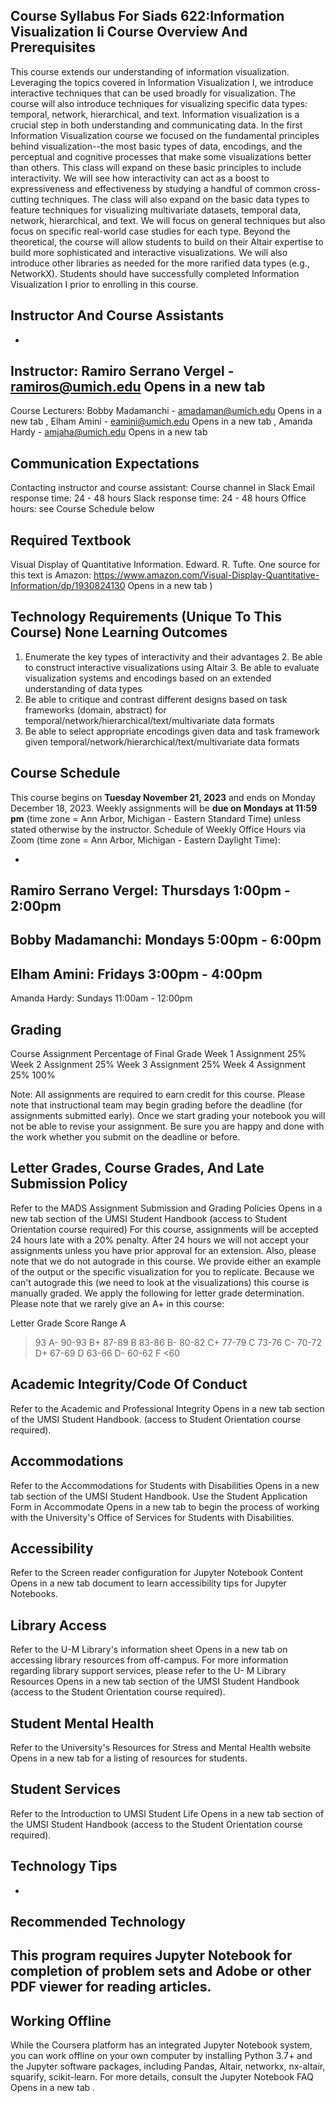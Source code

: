 
## Course Syllabus For Siads 622:Information Visualization Ii Course Overview And Prerequisites

This course extends our understanding of information visualization. Leveraging the topics covered in Information Visualization I, we introduce interactive techniques that can be used broadly for visualization. The course will also introduce techniques for visualizing specific data types: temporal, network, hierarchical, and text. Information visualization is a crucial step in both understanding and communicating data. In the first Information Visualization course we focused on the fundamental principles behind visualization--the most basic types of data, encodings, and the perceptual and cognitive processes that make some visualizations better than others. This class will expand on these basic principles to include interactivity. We will see how interactivity can act as a boost to expressiveness and effectiveness by studying a handful of common cross-cutting techniques. The class will also expand on the basic data types to feature techniques for visualizing multivariate datasets, temporal data, network, hierarchical, and text. We will focus on general techniques but also focus on specific real-world case studies for each type. Beyond the theoretical, the course will allow students to build on their Altair expertise to build more sophisticated and interactive visualizations. We will also introduce other libraries as needed for the more rarified data types (e.g., NetworkX). Students should have successfully completed Information Visualization I prior to enrolling in this course. 

## Instructor And Course Assistants

- 
Instructor: Ramiro Serrano Vergel -  ramiros@umich.edu Opens in a new tab  
- 
Course Lecturers: Bobby Madamanchi -  amadaman@umich.edu Opens in a new tab , Elham Amini -  eamini@umich.edu Opens in a new tab , Amanda Hardy -  amjaha@umich.edu Opens in a new tab  

## Communication Expectations

Contacting instructor and course assistant: Course channel in Slack Email response time:  24 - 48 hours Slack response time: 24 - 48 hours Office hours: see Course Schedule below 

## Required Textbook

Visual Display of Quantitative Information. Edward. R. Tufte. One source for this text is Amazon:  https://www.amazon.com/Visual-Display-Quantitative-Information/dp/1930824130 Opens in a new tab ) 

## Technology Requirements (Unique To This Course) None Learning Outcomes

1. Enumerate the key types of interactivity and their advantages 2. Be able to construct interactive visualizations using Altair 3. Be able to evaluate visualization systems and encodings based on an extended 
understanding of data types 
4. Be able to critique and contrast different designs based on task frameworks (domain, 
abstract) for temporal/network/hierarchical/text/multivariate data formats  
5. Be able to select appropriate encodings given data and task framework given 
temporal/network/hierarchical/text/multivariate data formats 

## Course Schedule

This course begins on **Tuesday November 21, 2023**  and ends on Monday December 18, 2023. Weekly assignments will be **due on Mondays at 11:59 pm** (time zone = Ann Arbor, Michigan - Eastern Standard Time) unless stated otherwise by the instructor. Schedule of Weekly Office Hours via Zoom (time zone = Ann Arbor, Michigan - Eastern Daylight Time):  

- 
Ramiro Serrano Vergel: Thursdays 1:00pm - 2:00pm 
- 
Bobby Madamanchi: Mondays 5:00pm - 6:00pm 
- 
Elham Amini:  Fridays 3:00pm - 4:00pm  
- 
Amanda Hardy: Sundays 11:00am - 12:00pm 

## Grading

Course Assignment Percentage of Final Grade Week 1 Assignment 25% Week 2 Assignment 25% Week 3 Assignment 25% Week 4 Assignment 25% 100% 
 
Note: All assignments are required to earn credit for this course. Please note that instructional team may begin grading before the deadline (for assignments submitted early). Once we start grading your notebook you will not be able to revise your assignment. Be sure you are happy and done with the work whether you submit on the deadline or before.  

## Letter Grades, Course Grades, And Late Submission Policy

Refer to the  MADS Assignment Submission and Grading Policies Opens in a new tab  section of the UMSI Student Handbook (access to Student Orientation course required) For this course, assignments will be accepted 24 hours late with a 20% penalty. After 24 hours we will not accept your assignments unless you have prior approval for an extension. Also, please note that we do not autograde in this course. We provide either an example of the output or the specific visualization for you to replicate. Because we can't autograde this (we need to look at the visualizations) this course is manually graded. We apply the following for letter grade determination. Please note that we rarely give an A+ in this course: 

Letter Grade Score Range A 
>93 
A- 
90-93 
B+ 
87-89 
B 
83-86 
B- 
80-82 
C+ 
77-79 
C 
73-76 
C- 
70-72 
D+ 
67-69 
D 
63-66 
D- 
60-62 
F 
<60 

## Academic Integrity/Code Of Conduct

Refer to the  Academic and Professional Integrity Opens in a new tab  section of the UMSI Student Handbook. (access to Student Orientation course required). 

## Accommodations

Refer to the  Accommodations for Students with Disabilities Opens in a new tab  section of the UMSI Student Handbook. Use the Student Application Form  in Accommodate Opens in a new tab  to begin the process of working with the University's Office of Services for Students with Disabilities.  

## Accessibility

Refer to the Screen reader configuration for Jupyter Notebook Content Opens in a new tab  document to learn accessibility tips for Jupyter Notebooks. 

## Library Access

Refer to the  U-M Library's information sheet Opens in a new tab  on accessing library resources from off-campus. For more information regarding library support services, please refer to the  U- M Library Resources Opens in a new tab  section of the UMSI Student Handbook (access to the Student Orientation course required). 

## Student Mental Health

Refer to the University's  Resources for Stress and Mental Health website Opens in a new tab  for a listing of resources for students. 

## Student Services

Refer to the  Introduction to UMSI Student Life Opens in a new tab  section of the UMSI Student Handbook (access to the Student Orientation course required). 

## Technology Tips

- 
Recommended Technology 
- 
This program requires Jupyter Notebook for completion of problem sets and Adobe or other PDF viewer for reading articles. 
- 
Working Offline 
- 
While the Coursera platform has an integrated Jupyter Notebook system, you can work offline on your own computer by installing Python 3.7+ and the Jupyter software packages, including Pandas, Altair, networkx, nx-altair, squarify, scikit-learn. For more 
details, consult the  Jupyter Notebook FAQ Opens in a new tab . 
 